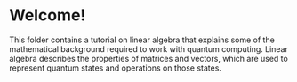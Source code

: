 # Welcome!

This folder contains a tutorial on linear algebra that explains some of the mathematical background required to work with quantum computing.
Linear algebra describes the properties of matrices and vectors, which are used to represent quantum states and operations on those states.
